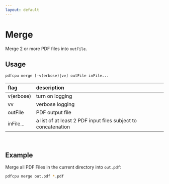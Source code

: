 ```yaml
---
layout: default
---
```


# Merge

Merge 2 or more PDF files into `outFile`.

## Usage

```
pdfcpu merge [-v(erbose)|vv] outFile inFile...
```

| flag         | description     |
|:-------------|:----------------|
| v(erbose)    | turn on logging |
| vv           | verbose logging |
| outFile      | PDF output file |  
| inFile...    | a list of at least 2 PDF input files subject to concatenation |

<br>

## Example

Merge all PDF Files in the current directory into `out.pdf`:

```sh
pdfcpu merge out.pdf *.pdf
```
